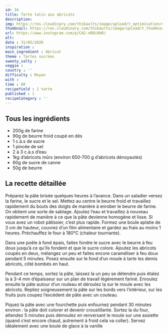 ```yaml
---
id: 34
title: Tarte tatin aux abricots
description: 
img: https://res.cloudinary.com/thibaults/image/upload/t_optimisation/v1600460949/Recipes/20200531_tarte_abricots.jpg
thumbnail: https://res.cloudinary.com/thibaults/image/upload/t_thumbnail_josie/v1600460949/Recipes/20200531_tarte_abricots.jpg
url: https://www.instagram.com/p/CA2-nD8i0bR/
alt: 
date : 31/05/2020
inspiration :
main_ingredient : Abricot
theme : Tartes sucrées
sweety_salty : 
veggie : 
country : ''
difficulty : Moyen
with : 
time : 60
recipeYield : 1 tarte
published : 1
recipeCategory : ''
---
```


## Tous les ingrédients
 -  200g de farine
 -  90g de beurre froid coupé en dés
 -  1 c.à.s de sucre 
 -  1 pincée de sel
 -  2 à 3 c.à.s d’eau
 -  1kg d’abricots mûrs (environ 650-700 g d’abricots dénoyautés)
 -  60g de sucre de canne
 -  50g de beurre

## La recette détaillée
Préparez la pâte brisée quelques heures à l’avance.
Dans un saladier versez la farine, le sucre et le sel. Mettez au centre le beurre froid et travaillez rapidement du bouts des doigts de manière à enrober le beurre de farine. On obtient une sorte de sablage.
Ajoutez l’eau et travaillez à nouveau rapidement de manière à ce que la pâte devienne homogène et lisse. Si vous avez un robot pâtissier, c’est plus rapide.
Formez une boule aplatie de 3 cm de hauteur, couvrez d’un film alimentaire et gardez au frais au moins 1 heures. Préchauffez le four à 180°C (chaleur tournante).

Dans une poêle à fond épais, faites fondre le sucre avec le beurre à feu doux jusqu’à ce qu’ils fondent et que le sucre colore. Ajoutez les abricots coupés en deux, mélangez un peu et faites encore caraméliser à feu doux pendant 5 minutes. Posez ensuite sur le fond d’un moule à tarte les demis abricots, côté bombés en haut.

Pendant ce temps, sortez la pâte, laissez la un peu se détendre puis étalez la à 3-4 mm d’épaisseur sur un plan de travail légèrement fariné. Enroulez ensuite la pâte autour d’un rouleau et déroulez la sur le moule avec les abricots. Repliez soigneusement la pâte sur les bords vers l’intérieur, sur les fruits puis coupez l’excédent de pâte avec un couteau.

Piquez la pâte avec une fourchette puis enfournez pendant 30 minutes environ : la pâte doit colorer et devenir croustillante.
Sortez la du four, attendez 5 minutes puis démoulez en renversant le moule sur une assiette (quand c’est encore chaud, autrement à froid cela va coller). Servez idéalement avec une boule de glace à la vanille